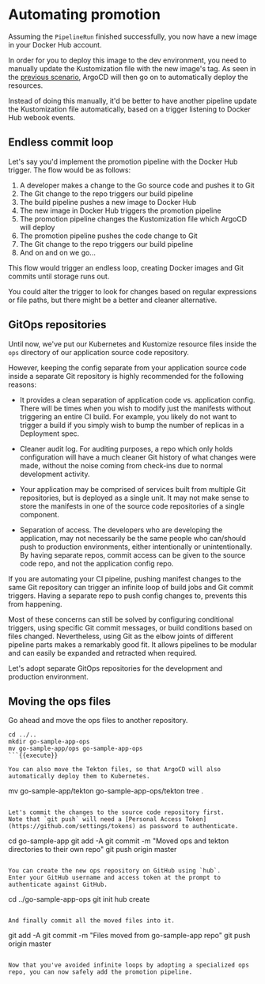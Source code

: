 # Automating promotion

Assuming the `PipelineRun` finished successfully, you now have a new image in your Docker Hub account.

In order for you to deploy this image to the dev environment, you need to manually update the Kustomization file with the new image's tag.
As seen in the [previous scenario](https://www.katacoda.com/springone-tour-2020-cicd/scenarios/4-argocd), ArgoCD will then go on to automatically deploy the resources.

Instead of doing this manually, it'd be better to have another pipeline update the Kustomization file automatically, based on a trigger listening to Docker Hub webook events.

## Endless commit loop

Let's say you'd implement the promotion pipeline with the Docker Hub trigger.
The flow would be as follows:

1. A developer makes a change to the Go source code and pushes it to Git
1. The Git change to the repo triggers our build pipeline
1. The build pipeline pushes a new image to Docker Hub
1. The new image in Docker Hub triggers the promotion pipeline
1. The promotion pipeline changes the Kustomization file which ArgoCD will deploy
1. The promotion pipeline pushes the code change to Git
1. The Git change to the repo triggers our build pipeline
1. And on and on we go...

This flow would trigger an endless loop, creating Docker images and Git commits until storage runs out.

You could alter the trigger to look for changes based on regular expressions or file paths, but there might be a better and cleaner alternative.

## GitOps repositories

Until now, we've put our Kubernetes and Kustomize resource files inside the `ops` directory of our application source code repository.

However, keeping the config separate from your application source code inside a separate Git repository is highly recommended for the following reasons:

- It provides a clean separation of application code vs. application config.
There will be times when you wish to modify just the manifests without triggering an entire CI build.
For example, you likely do not want to trigger a build if you simply wish to bump the number of replicas in a Deployment spec.

- Cleaner audit log. For auditing purposes, a repo which only holds configuration will have a much cleaner Git history of what changes were made, without the noise coming from check-ins due to normal development activity.

- Your application may be comprised of services built from multiple Git repositories, but is deployed as a single unit.
It may not make sense to store the manifests in one of the source code repositories of a single component.

- Separation of access.
The developers who are developing the application, may not necessarily be the same people who can/should push to production environments, either intentionally or unintentionally.
By having separate repos, commit access can be given to the source code repo, and not the application config repo.

If you are automating your CI pipeline, pushing manifest changes to the same Git repository can trigger an infinite loop of build jobs and Git commit triggers. Having a separate repo to push config changes to, prevents this from happening.

Most of these concerns can still be solved by configuring conditional triggers, using specific Git commit messages, or build conditions based on files changed.
Nevertheless, using Git as the elbow joints of different pipeline parts makes a remarkably good fit.
It allows pipelines to be modular and can easily be expanded and retracted when required.

Let's adopt separate GitOps repositories for the development and production environment.

## Moving the ops files

Go ahead and move the ops files to another repository.

```
cd ../..
mkdir go-sample-app-ops
mv go-sample-app/ops go-sample-app-ops
```{{execute}}

You can also move the Tekton files, so that ArgoCD will also automatically deploy them to Kubernetes.

```
mv go-sample-app/tekton go-sample-app-ops/tekton
tree .
```{{execute}}

Let's commit the changes to the source code repository first.
Note that `git push` will need a [Personal Access Token](https://github.com/settings/tokens) as password to authenticate.

```
cd go-sample-app
git add -A
git commit -m "Moved ops and tekton directories to their own repo"
git push origin master
```{{execute}}

You can create the new ops repository on GitHub using `hub`.
Enter your GitHub username and access token at the prompt to authenticate against GitHub.

```
cd ../go-sample-app-ops
git init
hub create
```{{execute}}

And finally commit all the moved files into it.

```
git add -A
git commit -m "Files moved from go-sample-app repo"
git push origin master
```{{execute}}

Now that you've avoided infinite loops by adopting a specialized ops repo, you can now safely add the promotion pipeline.
